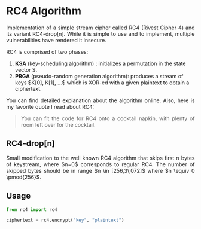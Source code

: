 # RC4 Algorithm
<p align="justify">Implementation of a simple stream cipher called RC4 (Rivest Cipher 4) and its variant RC4-drop[n]. While it is simple to use and to implement, multiple vulnerabilities have rendered it insecure.

RC4 is comprised of two phases:
<ol>
    <li> <b>KSA</b> (key-scheduling algorithm) : initializes a permutation in the state vector S.
    </li>
    <li> <b>PRGA</b> (pseudo-random generation algorithm): produces a stream of keys $K[0], K[1], ...$ which is XOR-ed with a given plaintext to obtain a ciphertext.
</ol></p>

<p align="justify">You can find detailed explanation about the algorithm online. Also, here is my favorite quote I read about RC4:</p>

> <p align="justify">You can fit the code for RC4 onto a cocktail napkin, with plenty of room left over for the cocktail.</p>

## RC4-drop[n]
<p align="justify">Small modification to the well known RC4 algorithm that skips first n bytes of keystream, where $n=0$ corresponds to regular RC4. The number of skipped bytes should be in range $n \in [256,3\,072]$ where $n \equiv 0 \pmod{256}$.

## Usage
```python
from rc4 import rc4

ciphertext = rc4.encrypt("key", "plaintext")
```